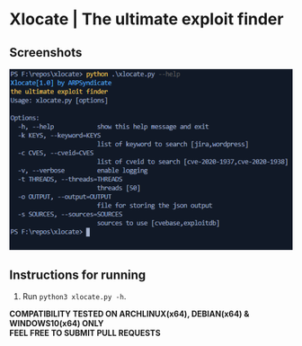 # Xlocate | The ultimate exploit finder

## Screenshots
![Xlocate](xlocate.png)

## Instructions for running
1. Run `python3 xlocate.py -h`. <br>

**COMPATIBILITY TESTED ON ARCHLINUX(x64), DEBIAN(x64) & WINDOWS10(x64) ONLY**<br>
**FEEL FREE TO SUBMIT PULL REQUESTS**
